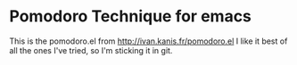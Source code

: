 Pomodoro Technique for emacs
============================
This is the pomodoro.el from http://ivan.kanis.fr/pomodoro.el
I like it best of all the ones I've tried, so I'm sticking it in git.
